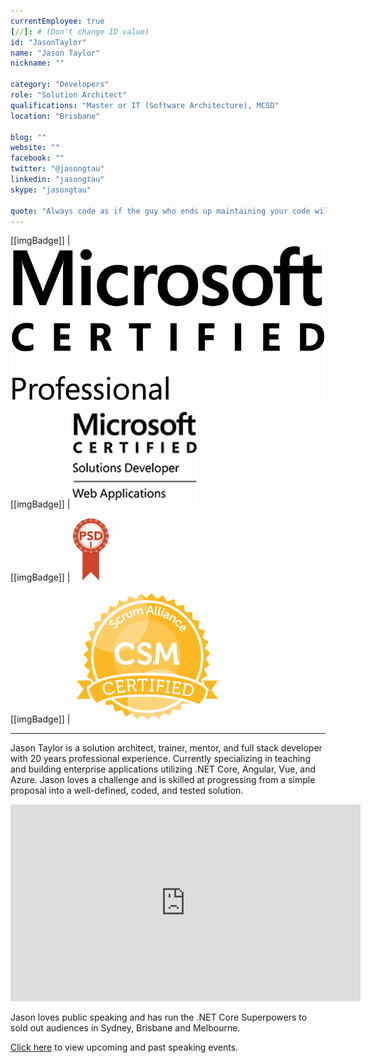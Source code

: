 ```yaml
---
currentEmployee: true
[//]: # (Don't change ID value)
id: "JasonTaylor"
name: "Jason Taylor"
nickname: ""

category: "Developers"
role: "Solution Architect"
qualifications: "Master or IT (Software Architecture), MCSD"
location: "Brisbane"

blog: ""
website: ""
facebook: ""
twitter: "@jasongtau"
linkedin: "jasongtau"
skype: "jasongtau"

quote: "Always code as if the guy who ends up maintaining your code will be a violent psychopath who knows where you live."
---
```


[[imgBadge]]
| ![MSCProfessional.png](../badges/MSCProfessional.png)

[[imgBadge]]
| ![MSCWebAp.png](../badges/MCSD_WebApplication.png)

[[imgBadge]]
| ![PSDI.png](../badges/PSDI.png)

[[imgBadge]]
| ![SAI_BadgeSizes_DigitalBadging_CSM.png](../badges/csm-certified-scrum-alliance.png)

---

Jason Taylor is a solution architect, trainer, mentor, and full stack developer with 20 years professional experience. Currently specializing in teaching and building enterprise applications utilizing .NET Core, Angular, Vue, and Azure. Jason loves a challenge and is skilled at progressing from a simple proposal into a well-defined, coded, and tested solution.

<iframe width="560" height="315" src="https://www.youtube.com/embed/_lwCVE_XgqI?controls=0" frameborder="0"></iframe>

Jason loves public speaking and has run the .NET Core Superpowers to sold out audiences in Sydney, Brisbane and Melbourne.

[Click here](http://www.codingflow.net/speaking/) to view upcoming and past speaking events.
